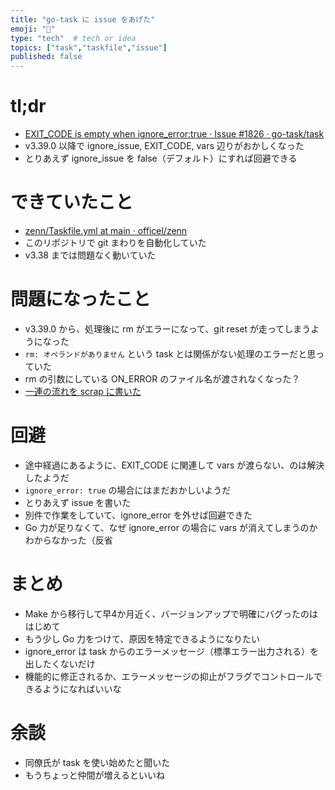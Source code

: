 ```yaml
---
title: "go-task に issue をあげた"
emoji: "🤔"
type: "tech"  # tech or idea
topics: ["task","taskfile","issue"]
published: false
---
```


# tl;dr

- [EXIT_CODE is empty when ignore_error:true · Issue #1826 · go-task/task](https://github.com/go-task/task/issues/1826)
- v3.39.0 以降で ignore_issue, EXIT_CODE, vars 辺りがおかしくなった
- とりあえず ignore_issue を false（デフォルト）にすれば回避できる

# できていたこと

- [zenn/Taskfile.yml at main · officel/zenn](https://github.com/officel/zenn/blob/main/Taskfile.yml#L176)
- このリポジトリで git まわりを自動化していた
- v3.38 までは問題なく動いていた

# 問題になったこと

- v3.39.0 から、処理後に rm がエラーになって、git reset が走ってしまうようになった
- `rm: オペランドがありません` という task とは関係がない処理のエラーだと思っていた
- rm の引数にしている ON_ERROR のファイル名が渡されなくなった？
- [一連の流れを scrap に書いた](https://zenn.dev/link/comments/7d0ee3b5f2f6fb)

# 回避

- 途中経過にあるように、EXIT_CODE に関連して vars が渡らない、のは解決したようだ
- `ignore_error: true` の場合にはまだおかしいようだ
- とりあえず issue を書いた
- 別件で作業をしていて、ignore_error を外せば回避できた
- Go 力が足りなくて、なぜ ignore_error の場合に vars が消えてしまうのかわからなかった（反省

# まとめ

- Make から移行して早4か月近く、バージョンアップで明確にバグったのははじめて
- もう少し Go 力をつけて、原因を特定できるようになりたい
- ignore_error は task からのエラーメッセージ（標準エラー出力される）を出したくないだけ
- 機能的に修正されるか、エラーメッセージの抑止がフラグでコントロールできるようになればいいな

# 余談

- 同僚氏が task を使い始めたと聞いた
- もうちょっと仲間が増えるといいね
